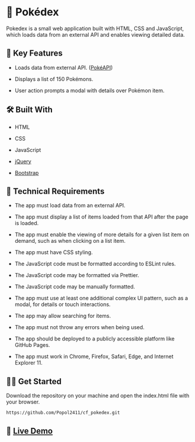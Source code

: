 # :seedling: Pokédex

Pokedex is a small web application built with HTML, CSS and JavaScript, which loads data from an external API and enables viewing detailed data.

## :key: Key Features 

- Loads data from external API. ([PokéAPI](https://pokeapi.co/))

- Displays a list of 150 Pokémons.

- User action prompts a modal with details over Pokémon item. 

## :hammer_and_wrench: Built With 

- HTML

- CSS

- JavaScript

- [jQuery](https://jquery.com/)

- [Bootstrap](https://getbootstrap.com/)

## :page_with_curl: Technical Requirements

- The app must load data from an external API.

- The app must display a list of items loaded from that API after the page is loaded.

- The app must enable the viewing of more details for a given list item on demand, such as when clicking on a list item.

- The app must have CSS styling.

- The JavaScript code must be formatted according to ESLint rules.

- The JavaScript code may be formatted via Prettier.

- The JavaScript code may be manually formatted.

- The app must use at least one additional complex UI pattern, such as a modal, for details or touch interactions.

- The app may allow searching for items.

- The app must not throw any errors when being used.

- The app should be deployed to a publicly accessible platform like GitHub Pages.

- The app must work in Chrome, Firefox, Safari, Edge, and Internet Explorer 11.

## :man_technologist: Get Started

Download the repository on your machine and open the index.html file with your browser.
````
https://github.com/Popol2411/cf_pokedex.git
````

## :rocket: <a href="https://popol2411.github.io/pokedex-app/"> Live Demo</a> 

